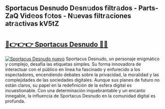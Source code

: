 ## Sportacus Desnudo D𝚎sn𝚞dos filtr𝚊dos - Parts-ZaQ Vid𝚎os f𝚘tos - N𝚞evas filtr𝚊ciones atr𝚊ctivas kV5tZ

# <h2><a href="http://mb2uxm8.tromn.icu/?c=Sportacus+Desnudo">🔗👉👉👉 Sportacus Desnudo 🔗🔗</a></h2>

[![Sportacus Desnudo nuevo](https://i.imgur.com/pEAQMta.gif)](http://mb2uxm8.tromn.icu/?c=Sportacus+Desnudo)
Sportacus Desnudo, un personaje enigmático y complejo, desafía las etiquetas simples. Su forma innovadora de interactuar con el público en línea ha fascinado y enfurecido a los espectadores, encendiendo debates sobre la privacidad, la moralidad y las complejidades de las sociedades digitales. Aunque sus planes de futuro no están claros, su papel en la redefinición de la esfera digital es incuestionable. Con una determinación inquebrantable y un encanto innegable, la influencia de Sportacus Desnudo en la comunidad digital es profunda.
